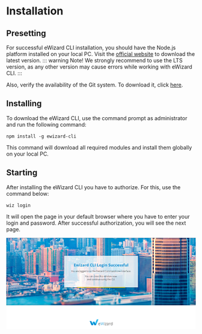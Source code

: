 # Installation

## Presetting

For successful eWizard CLI installation, you should have the Node.js platform installed on your local PC. Visit the [official website](https://nodejs.org/en/) to download the latest version. 
::: warning Note!
We strongly recommend to use the LTS version, as any other version may cause errors while working with eWizard CLI.
:::

Also, verify the availability of the Git system. To download it, click [here](https://git-scm.com/).

## Installing 

To download the eWizard CLI, use the command prompt as administrator and run the following command: 
```
npm install -g ewizard-cli
```
This command will download all required modules and install them globally on your local PC.

## Starting

After installing the eWizard CLI you have to authorize. For this, use the command below:

```
wiz login
```

It will open the page in your default browser where you have to enter your login and password.
After successful authorization, you will see the next page.

![There are some problems with downloading of this image.](../media/images/ewizard_login.png)

